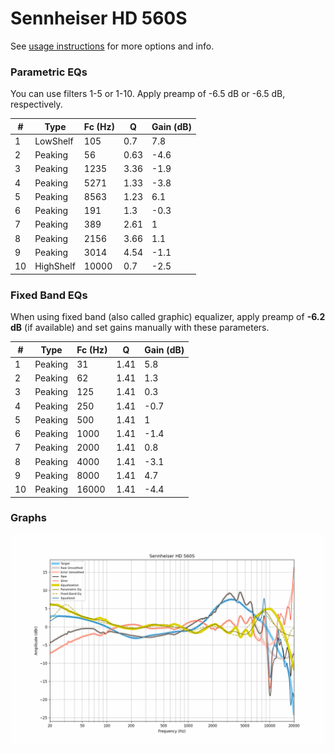 # Sennheiser HD 560S
See [usage instructions](https://github.com/jaakkopasanen/AutoEq#usage) for more options and info.

### Parametric EQs
You can use filters 1-5 or 1-10. Apply preamp of -6.5 dB or -6.5 dB, respectively.

|   # | Type      |   Fc (Hz) |    Q |   Gain (dB) |
|-----|-----------|-----------|------|-------------|
|   1 | LowShelf  |       105 | 0.7  |         7.8 |
|   2 | Peaking   |        56 | 0.63 |        -4.6 |
|   3 | Peaking   |      1235 | 3.36 |        -1.9 |
|   4 | Peaking   |      5271 | 1.33 |        -3.8 |
|   5 | Peaking   |      8563 | 1.23 |         6.1 |
|   6 | Peaking   |       191 | 1.3  |        -0.3 |
|   7 | Peaking   |       389 | 2.61 |         1   |
|   8 | Peaking   |      2156 | 3.66 |         1.1 |
|   9 | Peaking   |      3014 | 4.54 |        -1.1 |
|  10 | HighShelf |     10000 | 0.7  |        -2.5 |

### Fixed Band EQs
When using fixed band (also called graphic) equalizer, apply preamp of **-6.2 dB** (if available) and set gains manually with these parameters.

|   # | Type    |   Fc (Hz) |    Q |   Gain (dB) |
|-----|---------|-----------|------|-------------|
|   1 | Peaking |        31 | 1.41 |         5.8 |
|   2 | Peaking |        62 | 1.41 |         1.3 |
|   3 | Peaking |       125 | 1.41 |         0.3 |
|   4 | Peaking |       250 | 1.41 |        -0.7 |
|   5 | Peaking |       500 | 1.41 |         1   |
|   6 | Peaking |      1000 | 1.41 |        -1.4 |
|   7 | Peaking |      2000 | 1.41 |         0.8 |
|   8 | Peaking |      4000 | 1.41 |        -3.1 |
|   9 | Peaking |      8000 | 1.41 |         4.7 |
|  10 | Peaking |     16000 | 1.41 |        -4.4 |

### Graphs
![](./Sennheiser%20HD%20560S.png)

